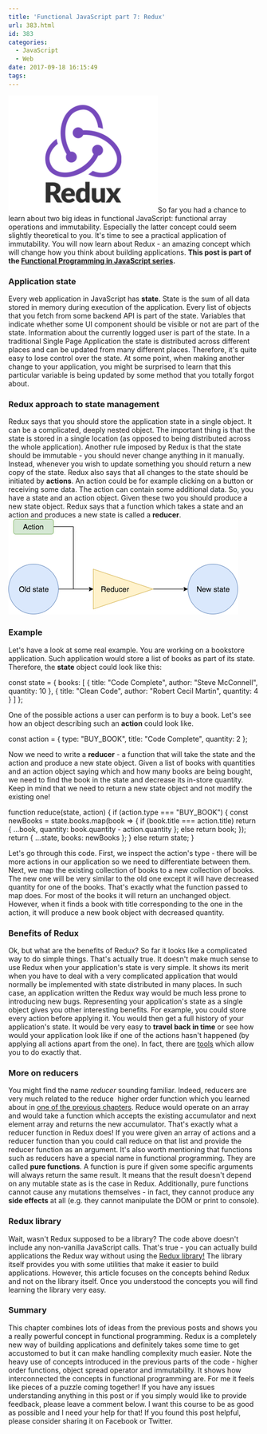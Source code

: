 ```yaml
---
title: 'Functional JavaScript part 7: Redux'
url: 383.html
id: 383
categories:
  - JavaScript
  - Web
date: 2017-09-18 16:15:49
tags:
---
```


![](/images/2017/08/redux-300x235.png)So far you had a chance to learn about two big ideas in functional JavaScript: functional array operations and immutability. Especially the latter concept could seem slightly theoretical to you. It's time to see a practical application of immutability. You will now learn about Redux - an amazing concept which will change how you think about building applications. **This post is part of the [Functional Programming in JavaScript series](https://codewithstyle.info/functional-programming-javascript-plain-words/).**

### Application state

Every web application in JavaScript has **state**. State is the sum of all data stored in memory during execution of the application. Every list of objects that you fetch from some backend API is part of the state. Variables that indicate whether some UI component should be visible or not are part of the state. Information about the currently logged user is part of the state. In a traditional Single Page Application the state is distributed across different places and can be updated from many different places. Therefore, it's quite easy to lose control over the state. At some point, when making another change to your application, you might be surprised to learn that this particular variable is being updated by some method that you totally forgot about.

### Redux approach to state management

Redux says that you should store the application state in a single object. It can be a complicated, deeply nested object. The important thing is that the state is stored in a single location (as opposed to being distributed across the whole application). Another rule imposed by Redux is that the state should be immutable - you should never change anything in it manually. Instead, whenever you wish to update something you should return a new copy of the state. Redux also says that all changes to the state should be initiated by **actions**. An action could be for example clicking on a button or receiving some data. The action can contain some additional data. So, you have a state and an action object. Given these two you should produce a new state object. Redux says that a function which takes a state and an action and produces a new state is called a **reducer**. ![](/images/2017/08/reducer.png "reducer")

### Example

Let's have a look at some real example. You are working on a bookstore application. Such application would store a list of books as part of its state. Therefore, the **state** object could look like this:

const state = {
  books: \[
    { title: "Code Complete", author: "Steve McConnell", quantity: 10 },
    { title: "Clean Code", author: "Robert Cecil Martin", quantity: 4 }
  \]
};

One of the possible actions a user can perform is to buy a book. Let's see how an object describing such an **action** could look like.

const action = {
 type: "BUY_BOOK",
 title: "Code Complete",
 quantity: 2
};

Now we need to write a **reducer** \- a function that will take the state and the action and produce a new state object. Given a list of books with quantities and an action object saying which and how many books are being bought, we need to find the book in the state and decrease its in-store quantity. Keep in mind that we need to return a new state object and not modify the existing one!

function reduce(state, action) {
  if (action.type === "BUY_BOOK") {
    const newBooks = state.books.map(book => {
      if (book.title === action.title) 
        return { 
          ...book, 
          quantity: book.quantity - action.quantity
        };
      else
        return book;
    });
    return { ...state, books: newBooks };
  }
  else return state;
}

Let's go through this code. First, we inspect the action's type - there will be more actions in our application so we need to differentiate between them. Next, we map the existing collection of books to a new collection of books. The new one will be very similar to the old one except it will have decreased quantity for one of the books. That's exactly what the function passed to map does. For most of the books it will return an unchanged object. However, when it finds a book with title corresponding to the one in the action, it will produce a new book object with decreased quantity.

### Benefits of Redux

Ok, but what are the benefits of Redux? So far it looks like a complicated way to do simple things. That's actually true. It doesn't make much sense to use Redux when your application's state is very simple. It shows its merit when you have to deal with a very complicated application that would normally be implemented with state distributed in many places. In such case, an application written the Redux way would be much less prone to introducing new bugs. Representing your application's state as a single object gives you other interesting benefits. For example, you could store every action before applying it. You would then get a full history of your application's state. It would be very easy to **travel back in time** or see how would your application look like if one of the actions hasn't happened (by applying all actions apart from the one). In fact, there are [tools](https://github.com/gaearon/redux-devtools) which allow you to do exactly that.

### More on reducers

You might find the name _reducer_ sounding familiar. Indeed, reducers are very much related to the reduce  higher order function which you learned about in [one of the previous chapters](https://codewithstyle.info/functional-javascript-part-3-reduce/). Reduce would operate on an array and would take a function which accepts the existing accumulator and next element array and returns the new accumulator. That's exactly what a reducer function in Redux does! If you were given an array of actions and a reducer function than you could call reduce on that list and provide the reducer function as an argument. It's also worth mentioning that functions such as reducers have a special name in functional programming. They are called **pure functions**. A function is pure if given some specific arguments will always return the same result. It means that the result doesn't depend on any mutable state as is the case in Redux. Additionally, pure functions cannot cause any mutations themselves - in fact, they cannot produce any **side effects** at all (e.g. they cannot manipulate the DOM or print to console).

### Redux library

Wait, wasn't Redux supposed to be a library? The code above doesn't include any non-vanilla JavaScript calls. That's true - you can actually build applications the Redux way without using the [Redux library!](http://redux.js.org/) The library itself provides you with some utilities that make it easier to build applications. However, this article focuses on the concepts behind Redux and not on the library itself. Once you understood the concepts you will find learning the library very easy.

### Summary

This chapter combines lots of ideas from the previous posts and shows you a really powerful concept in functional programming. Redux is a completely new way of building applications and definitely takes some time to get accustomed to but it can make handling complexity much easier. Note the heavy use of concepts introduced in the previous parts of the code - higher order functions, object spread operator and immutability. It shows how interconnected the concepts in functional programming are. For me it feels like pieces of a puzzle coming together! If you have any issues understanding anything in this post or if you simply would like to provide feedback, please leave a comment below. I want this course to be as good as possible and I need your help for that! If you found this post helpful, please consider sharing it on Facebook or Twitter.
